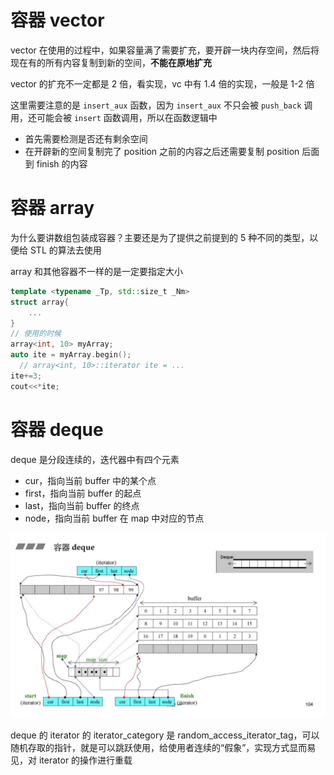 # 容器 vector

vector 在使用的过程中，如果容量满了需要扩充，要开辟一块内存空间，然后将现在有的所有内容复制到新的空间，**不能在原地扩充**

vector 的扩充不一定都是 2 倍，看实现，vc 中有 1.4 倍的实现，一般是 1-2 倍

这里需要注意的是 `insert_aux` 函数，因为 `insert_aux` 不只会被 `push_back` 调用，还可能会被 `insert` 函数调用，所以在函数逻辑中

- 首先需要检测是否还有剩余空间
- 在开辟新的空间复制完了 position 之前的内容之后还需要复制 position 后面到 finish 的内容

# 容器 array

为什么要讲数组包装成容器？主要还是为了提供之前提到的 5 种不同的类型，以便给 STL 的算法去使用

array 和其他容器不一样的是一定要指定大小

```C++
template <typename _Tp, std::size_t _Nm>
struct array{
    ...
}
// 使用的时候
array<int, 10> myArray;
auto ite = myArray.begin();
  // array<int, 10>::iterator ite = ...
ite+=3;
cout<<*ite;
```

# 容器 deque

deque 是分段连续的，迭代器中有四个元素

- cur，指向当前 buffer 中的某个点
- first，指向当前 buffer 的起点
- last，指向当前 buffer 的终点
- node，指向当前 buffer 在 map 中对应的节点

![deque](./img3/deque.png)

deque 的 iterator 的 iterator_category 是 random_access_iterator_tag，可以随机存取的指针，就是可以跳跃使用，给使用者连续的“假象”，实现方式显而易见，对 iterator 的操作进行重载
